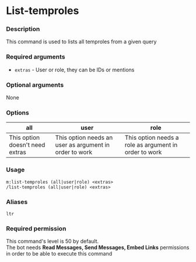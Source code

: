 # List-temproles

### **Description**

This command is used to lists all temproles from a given query

### **Required arguments**

* `extras` - User or role, they can be IDs or mentions

### **Optional arguments**

None

### **Options**

| **all**                         | user                                                   | role                                                  |
| ------------------------------- | ------------------------------------------------------ | ----------------------------------------------------- |
| This option doesn't need extras | This option needs an user as argument in order to work | This option needs a role as argument in order to work |

### **Usage**

```
m:list-temproles (all|user|role) <extras>
/list-temproles (all|user|role) <extras>
```

### **Aliases**

`ltr`

### **Required permission**

This command's level is 50 by default.\
The bot needs **Read Messages, Send Messages, Embed Links** permissions in order to be able to execute this command
